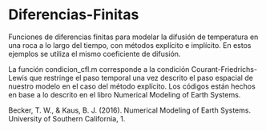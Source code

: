 # Diferencias-Finitas
Funciones de diferencias finitas para modelar la difusión de temperatura en una roca a lo largo del tiempo, con métodos explícito e implícito.
En estos ejemplos se utiliza el mismo coeficiente de difusión.

La función condicion_cfl.m corresponde a la condición Courant-Friedrichs-Lewis que restringe el paso temporal una vez descrito el paso espacial de nuestro modelo en el caso del método explícito. Los códigos están hechos en base a lo descrito en el libro Numerical Modeling of Earth Systems.

Becker, T. W., & Kaus, B. J. (2016). Numerical Modeling of Earth Systems. University of Southern California, 1.
